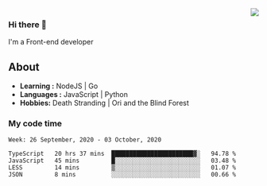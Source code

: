 <img align='right' src="https://github-readme-stats.vercel.app/api?username=strugglebak&show_icons=true">

### Hi there 👋

I'm a Front-end developer

## About

-  **Learning :** NodeJS | Go
-  **Languages :** JavaScript | Python
-  **Hobbies:** Death Stranding | Ori and the Blind Forest

### My code time

<!--START_SECTION:waka-->
```text
Week: 26 September, 2020 - 03 October, 2020

TypeScript   20 hrs 37 mins  ███████████████████████▓░   94.78 % 
JavaScript   45 mins         █░░░░░░░░░░░░░░░░░░░░░░░░   03.48 % 
LESS         14 mins         ▒░░░░░░░░░░░░░░░░░░░░░░░░   01.07 % 
JSON         8 mins          ░░░░░░░░░░░░░░░░░░░░░░░░░   00.66 % 
```
<!--END_SECTION:waka-->

